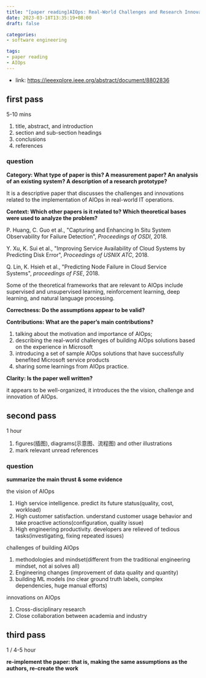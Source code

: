 ```yaml
---
title: "[paper reading]AIOps: Real-World Challenges and Research Innovations"
date: 2023-03-18T13:35:19+08:00
draft: false

categories:
- software engineering

tags:
- paper reading
- AIOps
---
```


- link: https://ieeexplore.ieee.org/abstract/document/8802836

## first pass

5-10 mins

1. title, abstract, and introduction
2. section and sub-section headings
3. conclusions
4. references
<!--more-->
### question

**Category: What type of paper is this? A measurement paper? An analysis of an existing system? A description of a research prototype?**

It is a descriptive paper that discusses the challenges and innovations related to the implementation of AIOps in real-world IT operations.

**Context: Which other papers is it related to? Which theoretical bases were used to analyze the problem?**

P. Huang, C. Guo et al., "Capturing and Enhancing In Situ System Observability for Failure Detection", *Proceedings of OSDI*, 2018.

Y. Xu, K. Sui et al., "Improving Service Availability of Cloud Systems by Predicting Disk Error", *Proceedings of USNIX ATC*, 2018.

Q. Lin, K. Hsieh et al., "Predicting Node Failure in Cloud Service Systems", *proceedings of FSE*, 2018.

Some of the theoretical frameworks that are relevant to AIOps include supervised and unsupervised learning, reinforcement learning, deep learning, and natural language processing.

**Correctness: Do the assumptions appear to be valid?**


**Contributions: What are the paper’s main contributions?**

1. talking about the motivation and importance of AIOps; 
2. describing the real-world challenges of building AIOps solutions based on the experience in Microsoft
3. introducing a set of sample AIOps solutions that have successfully benefited Microsoft service products
4. sharing some learnings from AIOps practice.

**Clarity: Is the paper well written?**

it appears to be well-organized, it introduces the the vision, challenge and innovation of AIOps.

## second pass

1 hour

1. ﬁgures(插图), diagrams(示意图、流程图) and other illustrations
2. mark relevant unread references

### question

**summarize the main thrust & some evidence**

the vision of AIOps

1. High service intelligence. predict its future status(quality, cost, workload)
2. High customer satisfaction. understand customer usage behavior and take proactive actions(configuration, quality issue)
3. High engineering productivity. developers are relieved of tedious tasks(investigating, fixing repeated issues)

challenges of building AIOps

1. methodologies and mindset(different from the traditional engineering mindset, not ai solves all)
2. Engineering changes (improvement of data quality and quantity)
3. building ML models (no clear ground truth labels, complex dependencies, huge manual efforts)

innovations on AIOps

1. Cross-disciplinary research
2. Close collaboration between academia and industry

## third pass

1 / 4-5 hour

**re-implement the paper: that is, making the same assumptions as the authors, re-create the work**